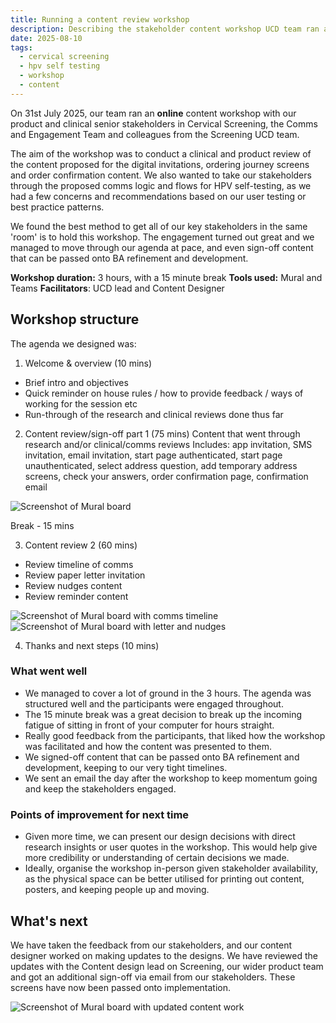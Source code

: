 ```yaml
---
title: Running a content review workshop 
description: Describing the stakeholder content workshop UCD team ran and outcomes
date: 2025-08-10
tags:
  - cervical screening
  - hpv self testing
  - workshop
  - content
---
```



On 31st July 2025, our team ran an **online** content workshop with our product and clinical senior stakeholders in Cervical Screening, the Comms and Engagement Team and colleagues from the Screening UCD team. 

The aim of the workshop was to conduct a clinical and product review of the content proposed for the digital invitations, ordering journey screens and order confirmation content. We also wanted to take our stakeholders through the proposed comms logic and flows for HPV self-testing, as we had a few concerns and recommendations based on our user testing or best practice patterns.

We found the best method to get all of our key stakeholders in the same 'room' is to hold this workshop. The engagement turned out great and we managed to move through our agenda at pace, and even sign-off content that can be passed onto BA refinement and development. 

**Workshop duration:** 3 hours, with a 15 minute break
**Tools used:** Mural and Teams
**Facilitators**: UCD lead and Content Designer

## Workshop structure

The agenda we designed was:

1. Welcome & overview (10 mins)
- Brief intro and objectives
- Quick reminder on house rules / how to provide feedback / ways of working for the session etc
- Run-through of the research and clinical reviews done thus far

2. Content review/sign-off part 1 (75 mins)
Content that went through research and/or clinical/comms reviews
Includes: app invitation, SMS invitation, email invitation, start page authenticated, start page unauthenticated, select address question, add temporary address screens, check your answers, order confirmation page, confirmation email

![Screenshot of Mural board](workshopscreenshot1.png)
 
Break - 15 mins
 
3. Content review 2 (60 mins)
- Review timeline of comms
- Review paper letter invitation
- Review nudges content
- Review reminder content

![Screenshot of Mural board with comms timeline](workshopscreenshot2.png)
![Screenshot of Mural board with letter and nudges](workshopscreenshot3.png)
 
4. Thanks and next steps (10 mins)

### What went well

- We managed to cover a lot of ground in the 3 hours. The agenda was structured well and the participants were engaged throughout. 
- The 15 minute break was a great decision to break up the incoming fatigue of sitting in front of your computer for hours straight.
- Really good feedback from the participants, that liked how the workshop was facilitated and how the content was presented to them.
- We signed-off content that can be passed onto BA refinement and development, keeping to our very tight timelines.
- We sent an email the day after the workshop to keep momentum going and keep the stakeholders engaged.

### Points of improvement for next time

- Given more time, we can present our design decisions with direct research insights or user quotes in the workshop. This would help give more credibility or understanding of certain decisions we made.
- Ideally, organise the workshop in-person given stakeholder availability, as the physical space can be better utilised for printing out content, posters, and keeping people up and moving.

## What's next

We have taken the feedback from our stakeholders, and our content designer worked on making updates to the designs. We have reviewed the updates with the Content design lead on Screening, our wider product team and got an additional sign-off via email from our stakeholders. These screens have now been passed onto implementation.

![Screenshot of Mural board with updated content work](updatedcontent.png)





  




 

